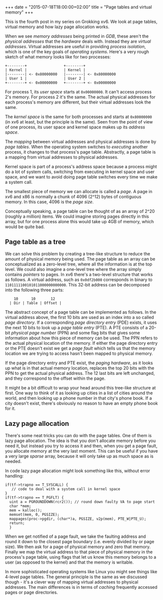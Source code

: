 +++
date = "2015-07-18T18:00:00+02:00"
title = "Page tables and virtual memory"
+++

This is the fourth post in my series on Grokking xv6. We look at page
tables, virtual memory and how lazy page allocation works.

<!--more-->

When we see *memory addresses* being printed in *GDB*, these aren't
the *physical addresses* that the *hardware* deals with. Instead they
are *virtual addresses*. Virtual addresses are useful in providing
*process isolation*, which is one of the key goals of *operating
systems*. Here's a very rough sketch of what memory looks like for two
processes:

```
+--------+                 +--------+
| Kernel |                 | Kernel |
|--------| <- 0x80000000   |--------| <- 0x80000000
| User 1 |                 | User 2 |
+--------+ <- 0x00000000   +--------+ <- 0x00000000
```

For process 1, its *user space* starts at `0x00000000`. It can't
access process 2's memory. For process 2 it's the same. The actual
physical addresses for each process's memory are different, but their
virtual addresses look the same.

The *kernel space* is the same for both processes and starts at
`0x80000000` (in xv6 at least, but the principle is the same). Seen
from the point of view of one process, its user space and kernel space
makes up its *address space*.

The *mapping* between virtual addresses and physical addresses is done
by *page tables*. When the operating system switches to *executing*
another process, it changes to that process's page table. Abstractly,
a page table is a mapping from virtual addresses to physical
addresses.

Kernel space is part of a process's address space because a process
might do a lot of system calls, switching from executing in kernel
space and user space, and we want to avoid doing page table switches
every time we make a system call.

The smallest piece of memory we can allocate is called a *page*. A
page in xv6 and x86 is normally a chunk of 4096 (2^12) bytes of
contiguous memory. In this case, 4096 is the *page size*.

Conceptually speaking, a page table can be thought of as an array of
2^20 (roughly a million) items. We could imagine storing pages
directly in this array, but for one process alone this would take up
4GB of memory, which would be quite bad.

## Page table as a tree

We can solve this problem by creating a tree-like structure to reduce
the amount of physical memory being used. The page table as an array
can be conceptualized as a zero-level tree, where all the information
is at the top level. We could also imagine a one-level tree where the
array simply contains *pointers* to pages. In xv6 there's a two-level
structure that works as follows. A virtual address, such as
`0x0df2b000` corresponds in binary to
`1101111100101011000000000000`. This 32-bit address can be decomposed
into the following three parts:

```
    10      10       12
  | Dir | Table | Offset |
```

The abstract concept of a page table can be implemented as follows. In
the virtual address above, the first 10 bits are used as an index into
a so called *page directory*. If a corresponding *page directory
entry* (PDE) exists, it uses the next 10 bits to look up a *page table
entry* (PTE). A PTE consists of a 20-bit *physical page number* (PPN)
and some flag bits that gives some information about how this piece of
memory can be used. The PPN refers to the actual physical location of
the memory. If either the page directory entry or the PTE doesn't
exist we get a *page fault* which tells us that the memory location we
are trying to access hasn't been mapped to physical memory.

If the page directory entry and PTE exist, the *paging hardware*, as
it looks up what is in that actual memory location, replaces the top
20 bits with the PPN to get the actual physical address. The 12 last
bits are left unchanged, and they correspond to the offset within the
page.

It might be a bit difficult to wrap your head around this tree-like
structure at first. One way to think of it as looking up cities in a
list of cities around the world, and then looking up a phone number in
that city's phone book. If a city doesn't exist, there's obviously no
reason to have an empty phone book for it.

## Lazy page allocation

There's some neat tricks you can do with the page tables. One of them
is lazy page allocation. The idea is that you don't allocate memory
before you need it, but instead you try to access it and then, when
you get a page fault, you allocate memory at the very last
moment. This can be useful if you have a very large *sparse* array,
because it will only take up as much space as is needed.

In code lazy page allocation might look something like this, without
error handling:


```
if(tf->trapno == T_SYSCALL) {
   // code to deal with a system call in kernel space
}
if(tf->trapno == T_PGFLT) {
  uint a = PGROUNDDOWN(rcr2()); // round down faulty VA to page start
  char *mem;
  mem = kalloc();
  memset(mem, 0, PGSIZE);
  mappages(proc->pgdir, (char*)a, PGSIZE, v2p(mem), PTE_W|PTE_U);
  return;
  }
```

When we get notified of a page fault, we take the faulting address and
round it down to the closest page boundary (i.e. evenly divided by or
page size). We then ask for a page of physical memory and zero that
memory. Finally we map the virtual address to that piece of physical
memory in the process's page table, using flags that let us know this
memory belongs to a user (as opposed to the kernel) and that the
memory is writable.

In more sophisticated operating systems like Linux you might see
things like 4-level page tables. The general principle is the same as
we discussed though - it's a clever way of mapping virtual addresses
to physical addresses. The main differences is in terms of *caching*
frequently accessed pages or page directories.
